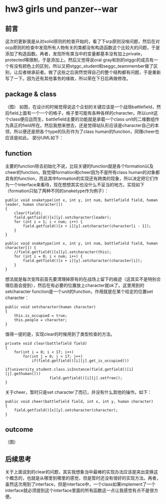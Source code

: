 # hw3 girls und panzer--war

## 前言
这次的更新我是从对solid原则的检查开始的，看了下srp原则没啥问题，然后在对ocp原则的检查中发现所有人物有关的类都没有构造函数这个比较大的问题，于是添加了构造函数。再者，发现所有类当中的变量都基本没有加上private，protected等限制，于是添加上。然后又觉得说oral gray和别的stggc的成员有一个有没有颜色上的区别，所以又把stggc_student和seggc_teammember做了区别，让后者继承前者。做了这些之后突然觉得自己的整个结构都有问题，于是重新写了一下。因为还有其他事务的缘故，所以荣在下日后再做修改。

## package & class
（图）
如图，在设计的时候觉得说这个企划的关键应该是一个战场battlefield，然后field上面有一个一个的格子，格子里可能有各种各样的character。所以unit这个class便应运而生，battlefield主要的功能就是承载一个class unit的二维数组作为真正的field所在。然后我想来想去，还是觉得站队形应该是character自己的本领，所以便还是把各个type的队形作为了class human的function，同理cheer也应该是如此。
部分UML如下：

## function
主要的function除去初始化不说，比较关键的function就是各个formation以及cheer的function。我觉得formation和cheer因为不是所有class human的对象都具有的function，而且其中formation的实现还有跨类的现象，所以决定把它们作为一个interface来看待，现在想想其实也没什么不妥当的地方。实现如下（formation只贴了两种不同的snaketype作为例子）：
```
public void snaketype(int x, int y, int num, battlefield field, human leader, human character[])
{
    clear(field);
    field.getfield()[x][y].setcharacter(leader);
    for (int i = 1; i < num; i++) {
        field.getfield()[x + i][y].setcharacter(character[i - 1]);
    }
}
```
```
public void snaketype(int x, int y, int num, battlefield field, human character[]) {
    //field.getfield()[x][y].setcharacter(this);
    for (int i = 0; i < num; i++) {
        field.getfield()[x + i][y].setcharacter(character[i]);
    }
}
```
想法就是每次变阵前首先要清理掉原有的在战场上留下的痕迹（这其实不是特别合理后面会提到），然后在有必要的位置放上character就ok了。这里用到的setcharacter function是一个unit的function，作用就是在某个给定的位置set character：
```
public void setcharacter(human character)
{
    this.is_occupied = true;
    this.people = character;
}
```
值得一提的是，实现clear的时候用到了类型检查的方法。
```
private void clear(battlefield field)
{
    for(int i = 0; i < 17; i++)
        for(int j = 0; j < 17; j++)
            if(field.getfield()[i][j].get_is_occupied())
                if(university_student.class.isInstance(field.getfield()[i][j].gethuman()))
                    field.getfield()[i][j].setfree();
}
```
关于cheer，暂时只是set character了而已，并没有什么其他的操作。如下：
```
public void cheer(battlefield field, int x, int y, human character)
{
    field.getfield()[x][y].setcharacter(character);
}
```

## outcome
（图）

## 后续思考
关于上面说到的clear的问题，其实我想象当中最棒的实现办法应该是突出变换这个概念的，也就是从哪里到哪里的感觉，但是暂时还没有很好的实现方法。再者，虽然这次用到了interface，但是interface中，一个class如果implement了一个interface就必须提到这个interface里面的所有函数这一点让我感觉有点不是很方便。
